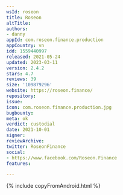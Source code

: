 ```yaml
---
wsId: roseon
title: Roseon
altTitle: 
authors:
- danny
appId: com.roseon.finance.production
appCountry: vn
idd: 1559440997
released: 2021-05-24
updated: 2023-03-11
version: 2.4.2
stars: 4.7
reviews: 39
size: '109879296'
website: https://roseon.finance/
repository: 
issue: 
icon: com.roseon.finance.production.jpg
bugbounty: 
meta: ok
verdict: custodial
date: 2021-10-01
signer: 
reviewArchive: 
twitter: RoseonFinance
social:
- https://www.facebook.com/Roseon.Finance
features: 

---
```


{% include copyFromAndroid.html %}
